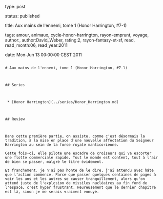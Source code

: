 type: post
status: published
title: Aux mains de l'ennemi, tome 1 (Honor Harrington, #7-1)
tags:  amour,  animaux,  cycle-honor-harrington,  rayon-emprunt,  voyage, author:, author:David_Weber, rating:2, rayon-fantasy-et-sf, read, read_month:06, read_year:2011
date: Mon Jun 13 00:00:00 CEST 2011
~~~~~~
# Aux mains de l'ennemi, tome 1 (Honor Harrington, #7-1)

## Series

 * [Honor Harrington](../series/Honor_Harrington.md)

## Review

Dans cette première partie, on assiste, comme c'est désormais la tradition, à la mise en place d'une nouvelle affectation du Seigneur Harrington au sein de la force royale manticorienne.  
Cette fois-ci, elle pilote une escadre de croiseurs qui va escorter une flotte commerciale rapide. Tout le monde est content, tout à l'air de bien se passer, malgré le titre évidement.  
Et franchement, je n'ai pas honte de le dire, j'ai attendu avec hâte que l'action commence. Parce que passer quelques centaines de pages à voir les uns et les autres se causer tranquillement, alors qu'on attend juste de l'explosion de missiles nucléaires au fin fond de l'espace, c'est hyper frustrant. Heureusement que le dernier chapitre est là, sinon je me serais vraiment ennuyé.